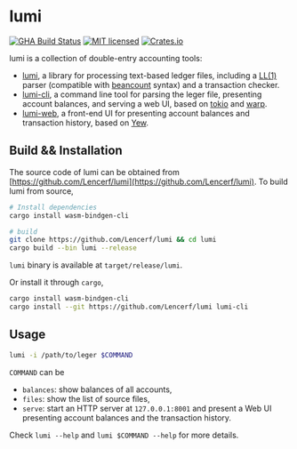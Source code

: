 # lumi

[![GHA Build Status](https://github.com/Lencerf/lumi/workflows/CI/badge.svg)](https://github.com/Lencerf/lumi/actions?query=workflow%3ACI)
[![MIT licensed](https://img.shields.io/badge/license-MIT-blue.svg)](./LICENSE)
[![Crates.io](https://img.shields.io/crates/v/lumi.svg)](https://crates.io/crates/lumi)

lumi is a collection of double-entry accounting tools:

- [lumi](https://github.com/Lencerf/lumi/tree/main/lumi), a library for
  processing text-based ledger files, including a
  [LL(1)](https://en.wikipedia.org/wiki/LL_parser) parser (compatible with
  [beancount](https://github.com/beancount/beancount) syntax) and a transaction
  checker.
- [lumi-cli](https://github.com/Lencerf/lumi/tree/main/lumi-cli), a command line
  tool for parsing the leger file, presenting account balances, and serving a
  web UI, based on [tokio](https://tokio.rs) and
  [warp](https://github.com/seanmonstar/warp).
- [lumi-web](https://github.com/Lencerf/lumi/tree/main/lumi-web), a front-end UI
  for presenting account balances and transaction history, based on
  [Yew](https://yew.rs).

## Build && Installation

The source code of lumi can be obtained from
[https://github.com/Lencerf/lumi](https://github.com/Lencerf/lumi). To build
lumi from source,

```sh
# Install dependencies
cargo install wasm-bindgen-cli

# build
git clone https://github.com/Lencerf/lumi && cd lumi
cargo build --bin lumi --release
```

`lumi` binary is available at `target/release/lumi`.

Or install it through `cargo`,

```sh
cargo install wasm-bindgen-cli
cargo install --git https://github.com/Lencerf/lumi lumi-cli
```

## Usage

```sh
lumi -i /path/to/leger $COMMAND
```

`COMMAND` can be

- `balances`: show balances of all accounts,
- `files`: show the list of source files,
- `serve`: start an HTTP server at `127.0.0.1:8001` and present a Web UI
  presenting account balances and the transaction history.

Check `lumi --help` and `lumi $COMMAND --help` for more details.
